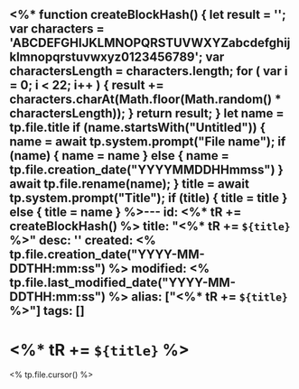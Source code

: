 <%*
	function createBlockHash() {
	    let result = '';
	    var characters = 'ABCDEFGHIJKLMNOPQRSTUVWXYZabcdefghijklmnopqrstuvwxyz0123456789';
	    var charactersLength = characters.length;
	    for ( var i = 0; i < 22; i++ ) {
	        result += characters.charAt(Math.floor(Math.random() * charactersLength));
	    }
	    return result;
	}
  let name = tp.file.title
  if (name.startsWith("Untitled")) {
    name = await tp.system.prompt("File name");
	if (name) {
	name = name
	} else {
	name = tp.file.creation_date("YYYYMMDDHHmmss")
	}
    await tp.file.rename(name);
  }
	    title = await tp.system.prompt("Title");
	if (title) {
	title = title
	} else {
	title = name
	}
%>---
id: <%* tR += createBlockHash() %>
title: "<%* tR += `${title}` %>"
desc: ''
created: <% tp.file.creation_date("YYYY-MM-DDTHH:mm:ss") %>
modified: <% tp.file.last_modified_date("YYYY-MM-DDTHH:mm:ss") %>
alias: ["<%* tR += `${title}` %>"]
tags: []
---

# <%* tR += `${title}` %>
<% tp.file.cursor() %>